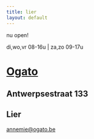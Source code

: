 ```yaml
---
title: lier
layout: default
---
```


nu open!

di,wo,vr 08-16u | za,zo 09-17u

# [Ogato](/)

## Antwerpsestraat 133
## Lier

<a href="mailto:annemie@ogato.be">annemie@ogato.be</a>
